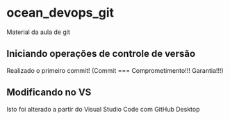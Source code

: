# ocean_devops_git
Material da aula de git

## Iniciando operações de controle de versão

Realizado o primeiro commit! (Commit === Comprometimento!!! Garantia!!!)

## Modificando no VS

Isto foi alterado a partir do Visual Studio Code com GitHub Desktop